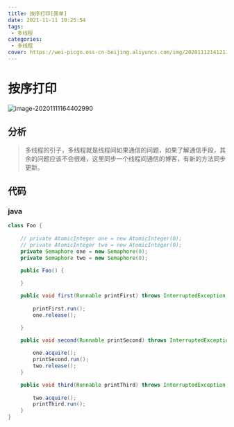 ```yaml
---
title: 按序打印[简单]
date: 2021-11-11 10:25:54
tags: 
 - 多线程
categories: 
 - 多线程
cover: https://wei-picgo.oss-cn-beijing.aliyuncs.com/img/20201112141211.png
---
```


# 按序打印

![image-20201111164402990](https://wei-picgo.oss-cn-beijing.aliyuncs.com/img/20201112141211.png)

## 分析

> 多线程的引子，多线程就是线程间如果通信的问题，如果了解通信手段，其余的问题应该不会很难，这里同步一个线程间通信的博客，有新的方法同步更新。

## 代码

### java

```java
class Foo {
    
    // private AtomicInteger one = new AtomicInteger(0);
    // private AtomicInteger two = new AtomicInteger(0);
    private Semaphore one = new Semaphore(0);
    private Semaphore two = new Semaphore(0);

    public Foo() {
        
    }

    public void first(Runnable printFirst) throws InterruptedException {
        
        printFirst.run();
        one.release();

    }

    public void second(Runnable printSecond) throws InterruptedException {
        
        one.acquire();
        printSecond.run();
        two.release();
    }

    public void third(Runnable printThird) throws InterruptedException {
        
        two.acquire();
        printThird.run();
    }
}
```
